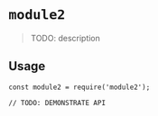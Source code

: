 # `module2`

> TODO: description

## Usage

```
const module2 = require('module2');

// TODO: DEMONSTRATE API
```
